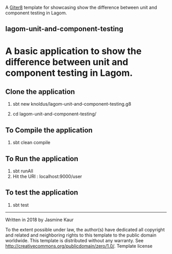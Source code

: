A [Giter8][g8] template for showcasing show the difference between unit and component testing in Lagom.

## lagom-unit-and-component-testing
#	A basic application to show the difference between unit and component testing in Lagom.

## Clone the application
	
1. sbt new knoldus/lagom-unit-and-component-testing.g8

2. cd lagom-unit-and-component-testing/

## To Compile the application

1. sbt clean compile

## To Run the application 

1. sbt runAll
2. Hit the URI : localhost:9000/user

## To test the application

1. sbt test


----------------

Written in 2018 by Jasmine Kaur

To the extent possible under law, the author(s) have dedicated all copyright and related and neighboring rights to this template to the public domain worldwide. This template is distributed without any warranty. See http://creativecommons.org/publicdomain/zero/1.0/.
Template license

[g8]: http://www.foundweekends.org/giter8/
